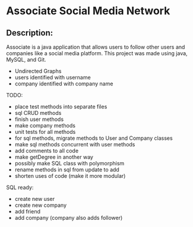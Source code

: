 # Associate Social Media Network

## Description:
Associate is a java application that allows users to follow other
users and companies like a social media platform. This project was
made using java, MySQL, and Git. 


- Undirected Graphs
- users identified with username
- company identified with company name

TODO:
- place test methods into separate files
- sql CRUD methods
- finish user methods
- make company methods
- unit tests for all methods
- for sql methods, migrate methods to User and Company classes
- make sql methods concurrent with user methods
- add comments to all code
- make getDegree in another way
- possibly make SQL class with polymorphism
- rename methods in sql from update to add
- shorten uses of code (make it more modular)

SQL ready:
- create new user
- create new company
- add friend
- add company (company also adds follower)